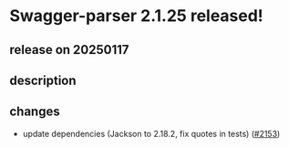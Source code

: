 # Swagger-parser 2.1.25 released!

## release on 20250117

## description

## changes

* update dependencies (Jackson to 2.18.2, fix quotes in tests) (<a class="issue-link js-issue-link" data-error-text="Failed to load title" data-id="2794848337" data-permission-text="Title is private" data-url="https://github.com/swagger-api/swagger-parser/issues/2153" data-hovercard-type="pull_request" data-hovercard-url="/swagger-api/swagger-parser/pull/2153/hovercard" href="https://github.com/swagger-api/swagger-parser/pull/2153">#2153</a>)

